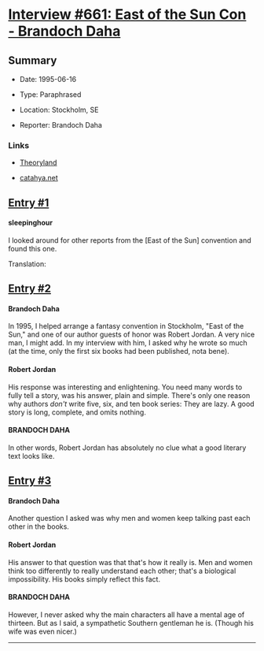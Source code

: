 # [Interview #661: East of the Sun Con - Brandoch Daha](https://www.theoryland.com/intvmain.php?i=661)

## Summary

- Date: 1995-06-16

- Type: Paraphrased

- Location: Stockholm, SE

- Reporter: Brandoch Daha

### Links

- [Theoryland](http://www.theoryland.com/vbulletin/showthread.php?p=171349#poststop)

- [catahya.net](http://www.catahya.net/forum/svar.asp?tid=1800&forumid=46)


## [Entry #1](./t-661/1)

#### sleepinghour

I looked around for other reports from the [East of the Sun] convention and found this one.

Translation:

## [Entry #2](./t-661/2)

#### Brandoch Daha

In 1995, I helped arrange a fantasy convention in Stockholm, "East of the Sun," and one of our author guests of honor was Robert Jordan. A very nice man, I might add. In my interview with him, I asked why he wrote so much (at the time, only the first six books had been published, nota bene).

#### Robert Jordan

His response was interesting and enlightening. You need many words to fully tell a story, was his answer, plain and simple. There's only one reason why authors
*don't*
write five, six, and ten book series: They are lazy. A good story is long, complete, and omits nothing.

#### BRANDOCH DAHA

In other words, Robert Jordan has absolutely no clue what a good literary text looks like.

## [Entry #3](./t-661/3)

#### Brandoch Daha

Another question I asked was why men and women keep talking past each other in the books.

#### Robert Jordan

His answer to that question was that that's how it really is. Men and women think too differently to really understand each other; that's a biological impossibility. His books simply reflect this fact.

#### BRANDOCH DAHA

However, I never asked why the main characters all have a mental age of thirteen. But as I said, a sympathetic Southern gentleman he is. (Though his wife was even nicer.)


---

